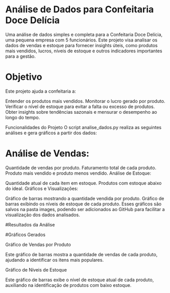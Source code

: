 # Análise de Dados para Confeitaria Doce Delícia


Uma análise de dados simples e completa para a Confeitaria Doce Delícia, uma pequena empresa com 5 funcionários. Este projeto visa analisar os dados de vendas e estoque para fornecer insights úteis, como produtos mais vendidos, lucros, níveis de estoque e outros indicadores importantes para a gestão.


# Objetivo
Este projeto ajuda a confeitaria a:

Entender os produtos mais vendidos.
Monitorar o lucro gerado por produto.
Verificar o nível de estoque para evitar a falta ou excesso de produtos.
Obter insights sobre tendências sazonais e mensurar o desempenho ao longo do tempo.


Funcionalidades do Projeto
O script analise_dados.py realiza as seguintes análises e gera gráficos a partir dos dados:


# Análise de Vendas:

Quantidade de vendas por produto.
Faturamento total de cada produto.
Produto mais vendido e produto menos vendido.
Análise de Estoque:

Quantidade atual de cada item em estoque.
Produtos com estoque abaixo do ideal.
Gráficos e Visualizações:

Gráfico de barras mostrando a quantidade vendida por produto.
Gráfico de barras exibindo os níveis de estoque de cada produto.
Esses gráficos são salvos na pasta images, podendo ser adicionados ao GitHub para facilitar a visualização dos dados analisados.


#Resultados da Análise

#Gráficos Gerados

 Gráfico de Vendas por Produto

Este gráfico de barras mostra a quantidade de vendas de cada produto, ajudando a identificar os itens mais populares.



 Gráfico de Níveis de Estoque
   
Este gráfico de barras exibe o nível de estoque atual de cada produto, auxiliando na identificação de produtos com baixo estoque.



